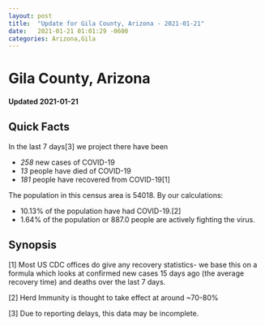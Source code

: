 ```yaml
---
layout: post
title:  "Update for Gila County, Arizona - 2021-01-21"
date:   2021-01-21 01:01:29 -0600
categories: Arizona,Gila
---
```


# Gila County, Arizona
#### Updated 2021-01-21

## Quick Facts

In the last 7 days[3] we project there have been
- *258* new cases of COVID-19
- *13* people have died of COVID-19
- *181* people have recovered from COVID-19[1]

The population in this census area is 54018. By our calculations:
- 10.13% of the population have had COVID-19.[2]
- 1.64% of the population or 887.0 people are actively fighting the virus.

## Synopsis




[1] Most US CDC offices do give any recovery statistics- we base this on a formula which looks at confirmed new cases
15 days ago (the average recovery time) and deaths over the last 7 days.

[2] Herd Immunity is thought to take effect at around ~70-80%

[3] Due to reporting delays, this data may be incomplete.
 
    